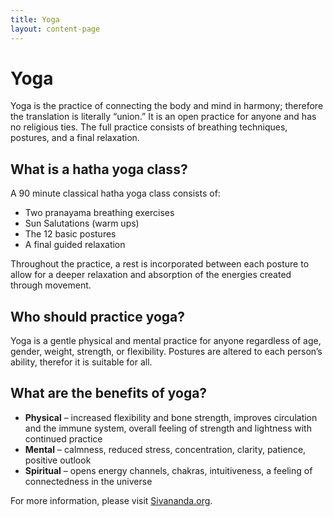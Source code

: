 ```yaml
---
title: Yoga
layout: content-page
---
```


# Yoga

Yoga is the practice of connecting the body and mind in harmony; therefore the translation is literally “union.” It is an open practice for anyone and has no religious ties. The full practice consists of breathing techniques, postures, and a final relaxation.

## What is a hatha yoga class?

A 90 minute classical hatha yoga class consists of:

-	Two pranayama breathing exercises
-	Sun Salutations (warm ups)
-	The 12 basic postures
-	A final guided relaxation

Throughout the practice, a rest is incorporated between each posture to allow for a deeper relaxation and absorption of the energies created through movement.

## Who should practice yoga?

Yoga is a gentle physical and mental practice for anyone regardless of age, gender, weight, strength, or flexibility. Postures are altered to each person’s ability, therefor it is suitable for all.

## What are the benefits of yoga?

 - **Physical** – increased flexibility and bone strength, improves circulation and the immune system, overall feeling of strength and lightness with continued practice
 - **Mental** – calmness, reduced stress, concentration, clarity, patience, positive outlook
 - **Spiritual** – opens energy channels, chakras, intuitiveness, a feeling of connectedness in the universe

For more information, please visit [Sivananda.org](http://www.sivananda.org/teachings/asana/12-basic-asanas.html).
